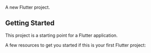 A new Flutter project.

## Getting Started

This project is a starting point for a Flutter application.

A few resources to get you started if this is your first Flutter project:


